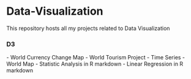 # Data-Visualization
This repository hosts all my projects related to Data Visualization

<h3> D3 </h3>
- World Currency Change Map
- World Tourism Project
	- Time Series
	- World Map
	- Statistic Analysis in R markdown
	- Linear Regression in R markdown